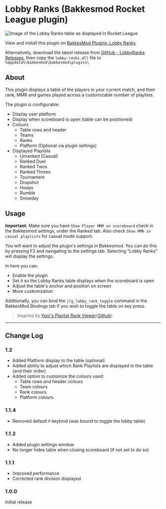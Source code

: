 # Lobby Ranks (Bakkesmod Rocket League plugin)

![Image of the Lobby Ranks table as displayed in Rocket League](https://i.imgur.com/E8XE0SA.png)

View and install this plugin on [BakkesMod Plugins: Lobby Ranks](https://bakkesplugins.com/plugins/view/348)

Alternatively, download the latest release from [GitHub - LobbyRanks Releases](https://github.com/GrantJL/rl-lobby-ranks/releases), then copy the `lobby-ranks.dll` file to `%appdata%\bakkesmod\bakkesmod\plugins\`

## About
This plugin displays a table of the players in your current match, and their rank, MMR and games played across a customizable number of playlists.

The plugin is configurable:
- Display user platform
- Display when scoreboard is open (table can be positioned)
- Colours
  - Table rows and header
  - Teams
  - Ranks
  - Platform (Optional via plugin settings)
- Displayed Playlists
  - Unranked (Casual)
  - Ranked Duel
  - Ranked Twos
  - Ranked Threes
  - Tournament
  - Dropshot
  - Hoops
  - Rumble
  - Snowday

## Usage
**Important:** Make sure you have `Show Player MMR on scoreboard` check in the Bakkesmod settings, under the Ranked tab. Also check `Show MMR in casual playlists` for casual mode support.

You will want to adjust the plugin's settings in Bakkesmod. You can do this by pressing F2 and navigating to the settings tab. Selecting "Lobby Ranks" will display the settings.

In here you can:
- Enable the plugin
- Set it so the Lobby Ranks table displays when the scoreboard is open
- Adjust the table's anchor and position on screen
- More customization

Additionally, you can bind the `jlg_lobby_rank_toggle` command in the BakkesMod Bindings tab if you wish to toggle the table on key press.

>Inspired by [Yoni's Playlist Rank Viewer](https://bakkesplugins.com/plugins/view/125)([Github](https://github.com/yonilerner/bakkesmod-playlist-rank-viewer/))

---

## Change Log

### 1.2
- Added Platform display to the table (optional)
- Added ability to adjust which Rank Playlists are displayed in the table (and their order)
- Added option to customize the colours used:
  - Table rows and header colours
  - Team colours
  - Rank colours
  - Platform colours

### 1.1.4
- Removed default `P` keybind (was bound to toggle the lobby table)

### 1.1.2
- Added plugin settings window
- No longer hides table when closing scoreboard (if not set to do so)

### 1.1.1
- Improved performance
- Corrected rank division displayed

### 1.0.0
Initial release

